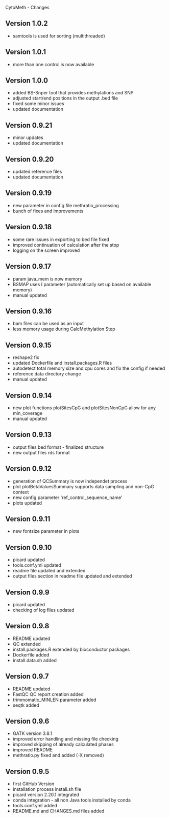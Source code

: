 CytoMeth - Changes
## Version 1.0.2
* samtools is used for sorting (multithreaded)

## Version 1.0.1
* more than one control is now available

## Version 1.0.0
* added BS-Snper tool that provides methylations and SNP
* adjusted start/end positions in the output .bed file
* fixed some minor issues
* updated documentation

## Version 0.9.21
* minor updates
* updated documentation

## Version 0.9.20
* updated reference files 
* updated documentation

## Version 0.9.19
* new parameter in config file methratio_processing
* bunch of fixes and improvements

## Version 0.9.18
* some rare issues in exporting to bed file fixed
* improved continuation of calculation after the stop
* logging on the screen improved

## Version 0.9.17
* param java_mem is now memory
* BSMAP uses I parameter (automatically set up based on available memory)
* manual updated

## Version 0.9.16
* bam files can be used as an input
* less memory usage during CalcMethylation Step

## Version 0.9.15
* reshape2 fix
* updated Dockerfile and install.packages.R files
* autodetect total memory size and cpu cores and fix the config if needed
* reference data directory change
* manual updated 

## Version 0.9.14
* new plot functions plotSitesCpG and plotSitesNonCpG allow for any min_coverage
* manual updated

## Version 0.9.13
* output files bed format - finalized structure
* new output files rds format

## Version 0.9.12
* generation of QCSummary is now independet process
* plot plotBetaValuesSummary supports data sampling and non-CpG context
* new config parameter 'ref_control_sequence_name'
* plots updated

## Version 0.9.11
* new fontsize parameter in plots

## Version 0.9.10
* picard updated
* tools.conf.yml updated
* readme file updated and extended
* output files section in readme file updated and extended

## Version 0.9.9
* picard updated
* checking of log files updated

## Version 0.9.8
* README updated
* QC extended
* install.packages.R extended by bioconductor packages
* Dockerfile added
* install.data.sh added

## Version 0.9.7
* README updated
* FastQC QC report creation added
* trimmomatic_MINLEN parameter added
* seqtk added

## Version 0.9.6
* GATK version 3.8.1
* improved error handling and missing file checking
* improved skipping of already calculated phases
* improved README
* methratio.py fixed and added (-X removed)

## Version 0.9.5
* first GitHub Version
* installation process install.sh file
* picard version 2.20.1 integrated
* conda integration - all non Java tools installed by conda
* tools.conf.yml added
* README.md and CHANGES.md files added
